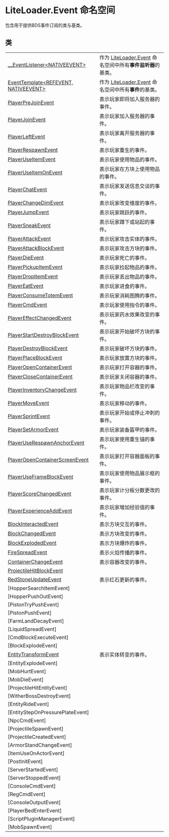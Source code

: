 # LiteLoader.Event 命名空间

包含用于提供BDS事件订阅的类与基类。

## 类

|||
|-|-|
|[__EventListener\<NATIVEEVENT\>](TemplateClass/__EventListener_NATIVEEVENT/__EventListener_NATIVEEVENT)|作为 [LiteLoader.Event](../../LiteLoader.Event) 命名空间中所有**事件监听器**的基类。|
|[EventTemplate\<REFEVENT, NATIVEEVENT\>](TemplateClass/EventTemplate_REFEVENT_NATIVEEVENT/EventTemplate_REFEVENT_NATIVEEVENT)|作为 [LiteLoader.Event](../../LiteLoader.Event) 命名空间中所有**事件**的基类。| 
|[PlayerPreJoinEvent](Class/PlayerPreJoinEvent)|表示玩家即将加入服务器的事件。|
|[PlayerJoinEvent](Class/PlayerJoinEvent)|表示玩家加入服务器的事件。|
|[PlayerLeftEvent](Class/PlayerLeftEvent)|表示玩家离开服务器的事件。|
|[PlayerRespawnEvent](Class/PlayerRespawnEvent)|表示玩家重生的事件。|
|[PlayerUseItemEvent](Class/PlayerUseItemEvent)|表示玩家使用物品的事件。|
|[PlayerUseItemOnEvent](Class/PlayerUseItemOnEvent)|表示玩家在方块上使用物品的事件。|
|[PlayerChatEvent](Class/PlayerChatEvent)|表示玩家发送信息交谈的事件。|
|[PlayerChangeDimEvent](Class/PlayerChangeDimEvent)|表示玩家改变维度的事件。|
|[PlayerJumpEvent](Class/PlayerJumpEvent)|表示玩家跳跃的事件。|
|[PlayerSneakEvent](Class/PlayerSneakEvent)|表示玩家蹲下或站起的事件。|
|[PlayerAttackEvent](Class/PlayerAttackEvent)|表示玩家攻击实体的事件。|
|[PlayerAttackBlockEvent](Class/PlayerAttackBlockEvent)|表示玩家攻击方块的事件。|
|[PlayerDieEvent](Class/PlayerDieEvent)|表示玩家死亡的事件。|
|[PlayerPickupItemEvent](Class/PlayerPickupItemEvent)|表示玩家捡起物品的事件。|
|[PlayerDropItemEvent](Class/PlayerDropItemEvent)|表示玩家丢出物品的事件。|
|[PlayerEatEvent](Class/PlayerEatEvent)|表示玩家进食的事件。|
|[PlayerConsumeTotemEvent](Class/PlayerConsumeTotemEvent)|表示玩家消耗图腾的事件。|
|[PlayerCmdEvent](Class/PlayerCmdEvent)|表示玩家使用指令的事件。|
|[PlayerEffectChangedEvent](Class/PlayerEffectChangedEvent)|表示玩家药水效果改变的事件。|
|[PlayerStartDestroyBlockEvent](Class/PlayerStartDestroyBlockEvent)|表示玩家开始破坏方块的事件。|
|[PlayerDestroyBlockEvent](Class/PlayerDestroyBlockEvent)|表示玩家破坏方块的事件。|
|[PlayerPlaceBlockEvent](Class/PlayerPlaceBlockEvent)|表示玩家放置方块的事件。|
|[PlayerOpenContainerEvent](Class/PlayerOpenContainerEvent)|表示玩家打开容器的事件。|
|[PlayerCloseContainerEvent](Class/PlayerCloseContainerEvent)|表示玩家关闭容器的事件。|
|[PlayerInventoryChangeEvent](Class/PlayerInventoryChangeEvent)|表示玩家物品栏改变的事件。|
|[PlayerMoveEvent](Class/PlayerMoveEvent)|表示玩家移动的事件。|
|[PlayerSprintEvent](Class/PlayerSprintEvent)|表示玩家开始或停止冲刺的事件。|
|[PlayerSetArmorEvent](Class/PlayerSetArmorEvent)|表示玩家装备盔甲的事件。|
|[PlayerUseRespawnAnchorEvent](Class/PlayerUseRespawnAnchorEvent)|表示玩家使用重生锚的事件。|
|[PlayerOpenContainerScreenEvent](Class/PlayerOpenContainerScreenEvent)|表示玩家打开容器面板的事件。|
|[PlayerUseFrameBlockEvent](Class/PlayerUseFrameBlockEvent)|表示玩家使用物品展示框的事件。|
|[PlayerScoreChangedEvent](Class/PlayerScoreChangedEvent)|表示玩家计分板分数更改的事件。|
|[PlayerExperienceAddEvent](Class/PlayerExperienceAddEvent)|表示玩家增加经验值的事件。|
|[BlockInteractedEvent](Class/BlockInteractedEvent)|表示方块交互的事件。|
|[BlockChangedEvent](Class/BlockChangedEvent)|表示方块改变的事件。|
|[BlockExplodedEvent](Class/BlockExplodedEvent)|表示方块爆炸的事件。|
|[FireSpreadEvent](Class/FireSpreadEvent)|表示火焰传播的事件。|
|[ContainerChangeEvent](Class/ContainerChangeEvent)|表示容器改变的事件。|
|[ProjectileHitBlockEvent](Class/ProjectileHitBlockEvent)||
|[RedStoneUpdateEvent](Class/RedStoneUpdateEvent)|表示红石更新的事件。|
|[HopperSearchItemEvent]||
|[HopperPushOutEvent]||
|[PistonTryPushEvent]||
|[PistonPushEvent]||
|[FarmLandDecayEvent]||
|[LiquidSpreadEvent]||
|[CmdBlockExecuteEvent]||
|[BlockExplodeEvent]||
|[EntityTransformEvent](Class/EntityTransformEvent)|表示实体转变的事件。|
|[EntityExplodeEvent]||
|[MobHurtEvent]||
|[MobDieEvent]||
|[ProjectileHitEntityEvent]||
|[WitherBossDestroyEvent]||
|[EntityRideEvent]||
|[EntityStepOnPressurePlateEvent]||
|[NpcCmdEvent]||
|[ProjectileSpawnEvent]||
|[ProjectileCreatedEvent]||
|[ArmorStandChangeEvent]||
|[ItemUseOnActorEvent]||
|[PostInitEvent]||
|[ServerStartedEvent]||
|[ServerStoppedEvent]||
|[ConsoleCmdEvent]||
|[RegCmdEvent]||
|[ConsoleOutputEvent]||
|[PlayerBedEnterEvent]||
|[ScriptPluginManagerEvent]||
|[MobSpawnEvent]||